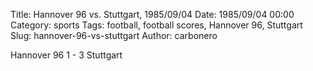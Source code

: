 Title: Hannover 96 vs. Stuttgart, 1985/09/04
Date: 1985/09/04 00:00
Category: sports
Tags: football, football scores, Hannover 96, Stuttgart
Slug: hannover-96-vs-stuttgart
Author: carbonero


Hannover 96 1 - 3 Stuttgart
